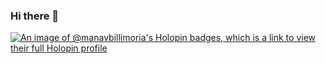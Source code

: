 ### Hi there 👋

<!--
**manavbillimoria/manavbillimoria** is a ✨ _special_ ✨ repository because its `README.md` (this file) appears on your GitHub profile.

Here are some ideas to get you started:

- 🔭 I’m currently working on ...
- 🌱 I’m currently learning ...
- 👯 I’m looking to collaborate on ...
- 🤔 I’m looking for help with ...
- 💬 Ask me about ...
- 📫 How to reach me: ...
- 😄 Pronouns: ...
- ⚡ Fun fact: ...
-->
[![An image of @manavbillimoria's Holopin badges, which is a link to view their full Holopin profile](https://holopin.me/manavbillimoria)](https://holopin.io/@manavbillimoria)
